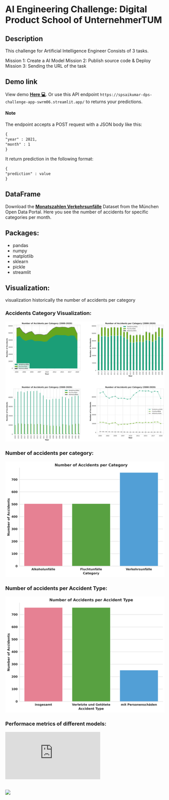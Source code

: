 # AI Engineering Challenge: Digital Product School of UnternehmerTUM

## Description
This challenge for Artificial Intelligence Engineer Consists of 3 tasks.

Mission 1: Create a AI Model
Mission 2: Publish source code & Deploy
Mission 3: Sending the URL of the task

## Demo link
View demo <a href="https://spsaikumar-dps-challenge-app-swrm06.streamlit.app/"><b>Here 💻</b></a>.
Or use this API endpoint  `https://spsaikumar-dps-challenge-app-swrm06.streamlit.app/` to returns your predictions.
#### Note
The endpoint accepts a POST request with a JSON body like this:
```
{
"year" : 2021,
"month" : 1
}
```
It return prediction in the following format:
```
{
"prediction" : value
}
```
## DataFrame

Download the <a href="https://www.opengov-muenchen.de/dataset/monatszahlen-verkehrsunfaelle/resource/40094bd6-f82d-4979-949b-26c8dc00b9a7"><b>Monatszahlen Verkehrsunfälle</b></a> Dataset from the München Open Data Portal. Here you see the number of accidents for specific categories per month.

## Packages:
- pandas
- numpy
- matplotlib
- sklearn
- pickle
- streamlit

## Visualization:
visualization historically the number of accidents per category
### Accidents Category Visualization:

<img src="./images/No. of Accidents per Category_multiplots.png"/>

<br />

### Number of accidents per category:

<img src="./images/No. of Accidents per Category.png"/>

<br />

### Number of accidents per Accident Type:

<img src="./images/No. of Accidents per Accident type.png"/>

<br />

### Performace metrics of different models:

![alt text](https://github.com/spsaikumar/DPS_challenge/blob/e653c394d6349b08087f101f2512b23182f3f40b/images/Alkoholunf%C3%A4lle_insgesamt_table.txt)

<pre src="./images/Alkoholunfälle_insgesamt_table.txt">
<txt src="./images/Fluchtunfälle_insgesamt_table.txt">
<img src="./images/Verkehrsunfälle_insgesamt_table.txt">

<br />
